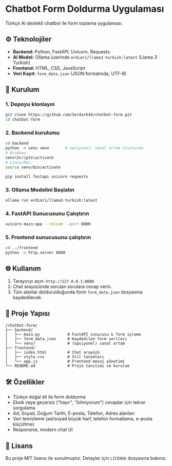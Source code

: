 # Chatbot Form Doldurma Uygulaması

Türkçe AI destekli chatbot ile form toplama uygulaması.

## ⚙️ Teknolojiler

- **Backend:** Python, FastAPI, Uvicorn, Requests
- **AI Model:** Ollama üzerinde `erdiari/llama3-turkish:latest` (Llama 3 Turkish)
- **Frontend:** HTML, CSS, JavaScript
- **Veri Kayıt:** `form_data.json` (JSON formatında, UTF-8)

## 🚀 Kurulum

### 1. Depoyu klonlayın
```bash
git clone https://github.com/SerdarK44/chatbot-form.git
cd chatbot-form
```

### 2. Backend kurulumu
```bash
cd backend
python -m venv venv       # opsiyonel: sanal ortam oluşturma
# Windows:
venv\Scripts\activate
# Linux/Mac:
source venv/bin/activate

pip install fastapi uvicorn requests
```

### 3. Ollama Modelini Başlatın
```bash
ollama run erdiari/llama3-turkish:latest
```

### 4. FastAPI Sunucusunu Çalıştırın
```bash
uvicorn main:app --reload --port 8000
```

### 5. Frontend sunucusunu çalıştırın
```bash
cd ../frontend
python -m http.server 8080
```

## 🌐 Kullanım

1. Tarayıcıyı açın: `http://127.0.0.1:8080`
2. Chat arayüzünde sorulan sorulara cevap verin.
3. Tüm alanlar doldurulduğunda form `form_data.json` dosyasına kaydedilecek.

## 📁 Proje Yapısı

```
/chatbot-form/
├── backend/
│   ├── main.py            # FastAPI sunucusu & form işleme
│   ├── form_data.json     # Kaydedilen form verileri
│   └── venv/              # (opsiyonel) sanal ortam
├── frontend/
│   ├── index.html         # Chat arayüzü
│   ├── style.css          # Stil tanımları
│   └── app.js             # Frontend mesaj yönetimi
└── README.md              # Proje tanıtımı ve kurulum
```

## 🛠️ Özellikler

- Türkçe doğal dil ile form doldurma
- Eksik veya geçersiz ("hayır", "bilmiyorum") cevaplar için tekrar sorgulama
- Ad, Soyad, Doğum Tarihi, E-posta, Telefon, Adres alanları
- Veri temizleme (ad/soyad büyük harf, telefon formatlama, e-posta küçültme)
- Responsive, modern chat UI

## 📄 Lisans

Bu proje MIT lisansı ile sunulmuştur. Detaylar için `LICENSE` dosyasına bakınız.

